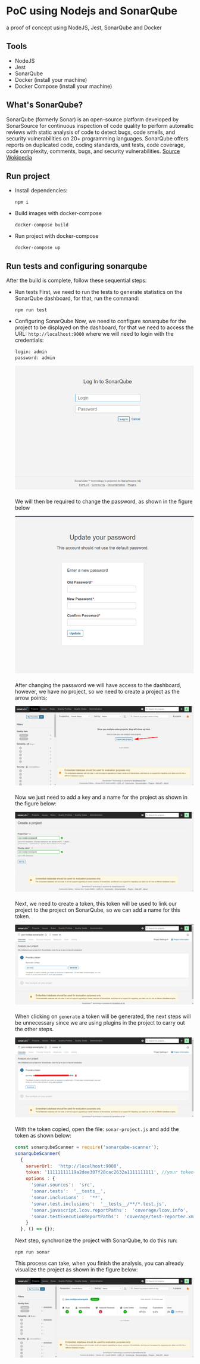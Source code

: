 # PoC using Nodejs and SonarQube
a proof of concept using NodeJS, Jest, SonarQube and Docker

## Tools
- NodeJS
- Jest
- SonarQube
- Docker (install your machine)
- Docker Compose (install your machine)

## What's SonarQube?
SonarQube (formerly Sonar) is an open-source platform developed by SonarSource for continuous inspection of code quality to perform automatic reviews with static analysis of code to detect bugs, code smells, and security vulnerabilities on 20+ programming languages. SonarQube offers reports on duplicated code, coding standards, unit tests, code coverage, code complexity, comments, bugs, and security vulnerabilities. [Source Wokipedia](https://en.wikipedia.org/wiki/SonarQube)

## Run project
- Install dependencies:
  ```
  npm i
  ```

- Build images with docker-compose
  ```
  docker-compose build
  ```

- Run project with docker-compose
  ```
  docker-compose up
  ```

## Run tests and configuring sonarqube
After the build is complete, follow these sequential steps:
- Run tests
  First, we need to run the tests to generate statistics on the SonarQube dashboard, for that, run the command:
  ```
  npm run test
  ```
- Configuring SonarQube
  Now, we need to configure sonarqube for the project to be displayed on the dashboard, for that we need to access the URL: `http://localhost:9000` where we will need to login with the credentials:
  ```
  login: admin
  password: admin
  ```
  <div style="margin-bottom: 20px">
    <img src="./screenshot/01.png" width="640" alt="Login screen">
  </div>

  We will then be required to change the password, as shown in the figure below
  <div style="margin-bottom: 20px">
    <img src="./screenshot/02.png" alt="Update Password screen">
  </div>

  After changing the password we will have access to the dashboard, however, we have no project, so we need to create a project as the arrow points:
  <div style="margin-bottom: 20px">
    <img src="./screenshot/03.png" alt="Update Password screen">
  </div>

  Now we just need to add a key and a name for the project as shown in the figure below:
  <div style="margin-bottom: 20px">
    <img src="./screenshot/04.png" alt="Update Password screen">
  </div>

  Next, we need to create a token, this token will be used to link our project to the project on SonarQube, so we can add a name for this token.
  <div style="margin-bottom: 20px">
    <img src="./screenshot/05.png" alt="Update Password screen">
  </div>
  
  When clicking on `generate` a token will be generated, the next steps will be unnecessary since we are using plugins in the project to carry out the other steps.
  <div style="margin-bottom: 20px">
    <img src="./screenshot/06.png" alt="Update Password screen">
  </div>

  With the token copied, open the file: `sonar-project.js` and add the token as shown below:
  ```js
  const sonarqubeScanner = require('sonarqube-scanner');
  sonarqubeScanner(
    {
      serverUrl:  'http://localhost:9000',
      token: '11111111119a2dee307f28cac2632a1111111111', //your token
      options : {
        'sonar.sources':  'src',
        'sonar.tests':  '__tests__',
        'sonar.inclusions' :  '**',
        'sonar.test.inclusions':  '__tests__/**/*.test.js',
        'sonar.javascript.lcov.reportPaths':  'coverage/lcov.info',
        'sonar.testExecutionReportPaths':  'coverage/test-reporter.xml'
      }
    }, () => {});
  ```

  Next step, synchronize the project with SonarQube, to do this run:
  ```
  npm run sonar
  ```
  This process can take, when you finish the analysis, you can already visualize the project as shown in the figure below:
  <div style="margin-bottom: 20px">
    <img src="./screenshot/07.png" alt="Update Password screen">
  </div>




